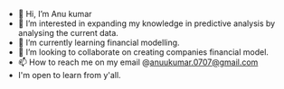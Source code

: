 - 👋 Hi, I’m Anu kumar
- 👀 I’m interested in expanding my knowledge in predictive analysis by analysing the current data.
- 🌱 I’m currently learning financial modelling.
- 💞️ I’m looking to collaborate on creating companies financial model.
- 📫 How to reach me on my email @anuukumar.0707@gmail.com
- I'm open to learn from y'all. 

<!---
anukumar21/anukumar21 is a ✨ special ✨ repository because its `README.md` (this file) appears on your GitHub profile.
You can click the Preview link to take a look at your changes.
--->
